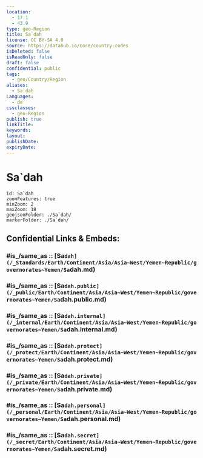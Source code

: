 ```yaml
---
location:
  - 17.1
  - 43.9
type: geo-Region
title: Sa`dah
license: CC BY-SA 4.0
source: https://datahub.io/core/country-codes
isDeleted: false
isReadOnly: false
draft: false
confidential: public
tags:
  - geo/Country/Region
aliases:
  - Sa`dah
Languages:
  - de
cssclasses:
  - geo-Region
publish: true
linkTitle:
keywords:
layout:
publishDate:
expiryDate:
---
```


# Sa`dah

```leaflet
id: Sa`dah
zoomFeatures: true 
minZoom: 2 
maxZoom: 18
geojsonFolder: ./Sa`dah/
markerFolder: ./Sa`dah/
```


## Confidential Links & Embeds: 

### #is_/same_as :: [Sa`dah](/_Standards/Earth/Continent/Asia/Asia~West/Yemen~Republic/governorates~Yemen/Sa`dah.md) 

### #is_/same_as :: [Sa`dah.public](/_public/Earth/Continent/Asia/Asia~West/Yemen~Republic/governorates~Yemen/Sa`dah.public.md) 

### #is_/same_as :: [Sa`dah.internal](/_internal/Earth/Continent/Asia/Asia~West/Yemen~Republic/governorates~Yemen/Sa`dah.internal.md) 

### #is_/same_as :: [Sa`dah.protect](/_protect/Earth/Continent/Asia/Asia~West/Yemen~Republic/governorates~Yemen/Sa`dah.protect.md) 

### #is_/same_as :: [Sa`dah.private](/_private/Earth/Continent/Asia/Asia~West/Yemen~Republic/governorates~Yemen/Sa`dah.private.md) 

### #is_/same_as :: [Sa`dah.personal](/_personal/Earth/Continent/Asia/Asia~West/Yemen~Republic/governorates~Yemen/Sa`dah.personal.md) 

### #is_/same_as :: [Sa`dah.secret](/_secret/Earth/Continent/Asia/Asia~West/Yemen~Republic/governorates~Yemen/Sa`dah.secret.md)

